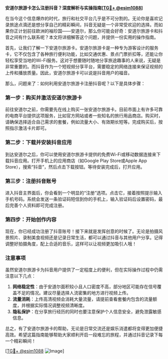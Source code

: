 **安道尔旅游卡怎么注册抖音？深度解析与实操指南[[TG💪+ @esim1088](https://t.me/s/esim1088)]**

在当今这个信息爆炸的时代，旅行和社交平台几乎是不可分割的。无论你是喜欢记录旅途点滴还是想分享自己的精彩瞬间，抖音无疑是一个非常受欢迎的选择。而如果你正计划前往欧洲的袖珍国——安道尔，那么你可能会好奇：安道尔旅游卡和抖音之间有什么联系呢？本文将详细解答这个问题，并提供一份实用的操作指南。

首先，让我们了解一下安道尔旅游卡。安道尔旅游卡是一种专为游客设计的服务卡，它不仅包含了各种旅行便利功能，比如交通优惠、景点门票折扣等，还能让你轻松享受当地的Wi-Fi服务。这对于想要随时随地分享旅途趣事的人来说，无疑是非常重要的。而抖音作为一个短视频分享平台，需要稳定的网络连接来保证视频的上传和播放质量。因此，安道尔旅游卡可以说是抖音用户的福音。

那么，问题来了：如何利用安道尔旅游卡注册抖音呢？以下是具体步骤：

### 第一步：购买并激活安道尔旅游卡

前往安道尔之前，你需要先在线上购买一张安道尔旅游卡。目前市面上有许多可靠的电商平台提供这项服务，比如官方网站或者一些知名的旅行用品商店。购买时，请确保选择适合自己需求的套餐，例如流量大小、有效期长短等。完成购买后，按照指示激活卡片即可。

### 第二步：下载并安装抖音应用

到达安道尔之后，你可以使用安道尔旅游卡提供的免费Wi-Fi或移动数据连接来下载抖音应用。打开手机上的应用商店（如Google Play Store或Apple App Store），搜索“抖音”，然后点击下载按钮。等待安装完成后，打开应用。

### 第三步：注册抖音账号

进入抖音主界面后，你会看到一个明显的“注册”选项。点击它，接着按照提示输入手机号码。系统会发送一条验证码短信到你的手机上，输入验证码后设置密码，最后完善个人资料即可完成注册。

### 第四步：开始创作内容

现在，你已经成功注册了抖音账号！接下来就是发挥创意的时候了。无论是拍摄风景照片、录制美食视频还是记录日常生活，都可以通过抖音与其他用户分享。记得调整好拍摄角度，配上合适的音乐，这样可以让视频更加吸引人哦！

### 注意事项

虽然安道尔旅游卡为抖音用户提供了一定程度上的便利，但在实际操作过程中仍需注意以下几点：

1. **网络稳定性**：由于安道尔面积较小且人口密度不高，部分地区可能存在信号覆盖不足的情况。建议尽量选择人流密集的地方进行视频上传。
2. **流量消耗**：上传高清视频会消耗大量流量，请提前查看套餐内包含的流量额度，并根据实际情况调整视频清晰度。
3. **隐私保护**：在分享旅行经历的同时也要注意保护个人信息安全，避免泄露敏感信息。

总之，有了安道尔旅游卡的帮助，无论是日常交流还是娱乐消遣都将变得更加便捷高效。希望这篇指南能够帮助大家顺利开启一段难忘的旅程，并通过抖音记录下每一个精彩瞬间！

[[TG💪+ @esim1088](https://t.me/s/esim1088) ![Image](https://i.postimg.cc/4NQfJmqS/Snipaste-2025-05-13-00-14-12.png)]